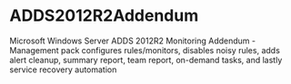 # ADDS2012R2Addendum
Microsoft Windows Server ADDS 2012R2 Monitoring Addendum - Management pack configures rules/monitors, disables noisy rules, adds alert cleanup, summary report, team report, on-demand tasks, and lastly service recovery automation
